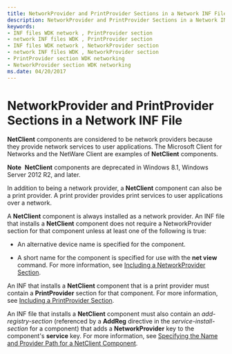 ```yaml
---
title: NetworkProvider and PrintProvider Sections in a Network INF File
description: NetworkProvider and PrintProvider Sections in a Network INF File
keywords:
- INF files WDK network , PrintProvider section
- network INF files WDK , PrintProvider section
- INF files WDK network , NetworkProvider section
- network INF files WDK , NetworkProvider section
- PrintProvider section WDK networking
- NetworkProvider section WDK networking
ms.date: 04/20/2017
---
```


# NetworkProvider and PrintProvider Sections in a Network INF File





**NetClient** components are considered to be network providers because they provide network services to user applications. The Microsoft Client for Networks and the NetWare Client are examples of **NetClient** components.

**Note**  **NetClient** components are deprecated in Windows 8.1, Windows Server 2012 R2, and later.

 

In addition to being a network provider, a **NetClient** component can also be a print provider. A print provider provides print services to user applications over a network.

A **NetClient** component is always installed as a network provider. An INF file that installs a **NetClient** component does not require a NetworkProvider section for that component unless at least one of the following is true:

-   An alternative device name is specified for the component.

-   A short name for the component is specified for use with the **net view** command. For more information, see [Including a NetworkProvider Section](including-a-networkprovider-section.md).

An INF that installs a **NetClient** component that is a print provider must contain a **PrintProvider** section for that component. For more information, see [Including a PrintProvider Section](including-a-printprovider-section.md).

An INF file that installs a **NetClient** component must also contain an *add-registry-section* (referenced by a **AddReg** directive in the *service-install-section* for a component) that adds a **NetworkProvider** key to the component's **service** key. For more information, see [Specifying the Name and Provider Path for a NetClient Component](specifying-the-name-and-provider-path-for-a-netclient-component.md).

 

 





